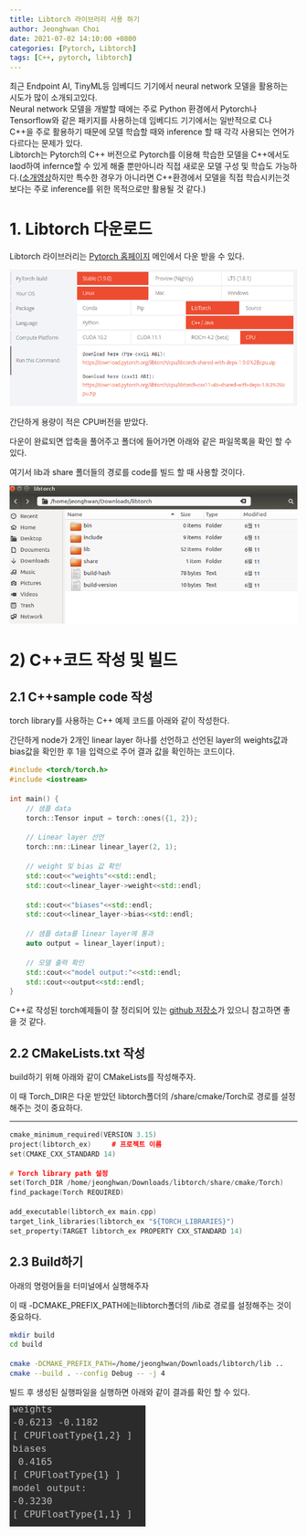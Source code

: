 ```yaml
---
title: Libtorch 라이브러리 사용 하기
author: Jeonghwan Choi
date: 2021-07-02 14:10:00 +0800
categories: [Pytorch, Libtorch]
tags: [C++, pytorch, libtorch]
---
```


최근 Endpoint AI, TinyML등 임베디드 기기에서 neural network 모델을 활용하는 시도가 많이 소개되고있다.  
Neural network 모델을 개발할 때에는 주로 Python 환경에서 Pytorch나 Tensorflow와 같은 패키지를 사용하는데 임베디드 기기에서는 일반적으로 C나 C++을 주로 활용하기 때문에 모델 학습할 때와 inference 할 때 각각 사용되는 언어가 다르다는 문제가 있다.    
Libtorch는 Pytorch의 C++ 버전으로 Pytorch를 이용해 학습한 모델을 C++에서도 laod하여 infernce할 수 있게 해줄 뿐만아니라 직접 새로운 모델 구성 및 학습도 가능하다.([소개영상](https://www.youtube.com/watch?v=auRPXMMHJzc)하지만 특수한 경우가 아니라면 C++환경에서 모델을 직접 학습시키는것 보다는 주로 inference를 위한 목적으로만 활용될 것 같다.) 

# 1. Libtorch 다운로드

Libtorch 라이브러리는 [Pytorch 홈페이지](https://pytorch.org/) 메인에서 다운 받을 수 있다. 

![img1](/assets/img/favicons/libtorch.png)

간단하게 용량이 적은 CPU버전을 받았다. 

다운이 완료되면 압축을 풀어주고 폴더에 들어가면 아래와 같은 파일목록을 확인 할 수 있다. 

여기서 lib과 share 폴더들의 경로를 code를 빌드 할 때 사용할 것이다.  

![./2021-07-03-HW/libtorch2.png](/assets/img/favicons/libtorch2.png)

# 2) C++코드 작성 및 빌드

## 2.1 C++sample code 작성

torch library를 사용하는 C++ 예제 코드를 아래와 같이 작성한다. 

간단하게 node가 2개인 linear layer 하나를 선언하고 선언된 layer의 weights값과 bias값을 확인한 후 1을 입력으로 주어 결과 값을 확인하는 코드이다. 

```cpp
#include <torch/torch.h>
#include <iostream>

int main() {
    // 샘플 data
    torch::Tensor input = torch::ones({1, 2});

    // Linear layer 선언
    torch::nn::Linear linear_layer(2, 1);

    // weight 및 bias 값 확인
    std::cout<<"weights"<<std::endl;
    std::cout<<linear_layer->weight<<std::endl;

    std::cout<<"biases"<<std::endl;
    std::cout<<linear_layer->bias<<std::endl;

    // 샘플 data를 linear layer에 통과
    auto output = linear_layer(input);

    // 모델 출력 확인
    std::cout<<"model output:"<<std::endl;
    std::cout<<output<<std::endl;
}
```

C++로 작성된 torch예제들이 잘 정리되어 있는 [github 저장소](https://github.com/prabhuomkar/pytorch-cpp)가 있으니 참고하면 좋을 것 같다.

## 2.2 CMakeLists.txt 작성

build하기 위해 아래와 같이 CMakeLists를 작성해주자. 

이 때 Torch_DIR은 다운 받았던 libtorch폴더의 /share/cmake/Torch로 경로를 설정해주는 것이 중요하다. 

---

```cpp
cmake_minimum_required(VERSION 3.15)
project(libtorch_ex)     # 프로젝트 이름 
set(CMAKE_CXX_STANDARD 14)

# Torch library path 설정
set(Torch_DIR /home/jeonghwan/Downloads/libtorch/share/cmake/Torch)
find_package(Torch REQUIRED)

add_executable(libtorch_ex main.cpp)
target_link_libraries(libtorch_ex "${TORCH_LIBRARIES}")
set_property(TARGET libtorch_ex PROPERTY CXX_STANDARD 14)
```

## 2.3 Build하기

아래의 명령어들을 터미널에서 실행해주자 

이 때 -DCMAKE_PREFIX_PATH에는llibtorch폴더의 /lib로 경로를 설정해주는 것이 중요하다. 

```bash
mkdir build
cd build

cmake -DCMAKE_PREFIX_PATH=/home/jeonghwan/Downloads/libtorch/lib ..
cmake --build . --config Debug -- -j 4

```

빌드 후 생성된 실행파일을 실행하면 아래와 같이 결과를 확인 할 수 있다. 

![./2021-07-03-HW/libtorch3.png](/assets/img/favicons/libtorch3.png)
